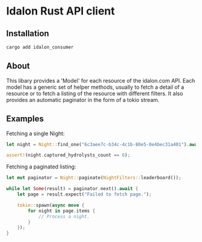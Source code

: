 # Idalon Rust API client

## Installation

```sh
cargo add idalon_consumer
```

## About

This libary provides a 'Model' for each resource of the idalon.com API. Each
model has a generic set of helper methods, usually to fetch a detail of a
resource or to fetch a listing of the resource with different filters. It also
provides an automatic paginator in the form of a tokio stream.

## Examples

Fetching a single Night:

```rs
let night = Night::find_one("6c3aee7c-b34c-4c1b-80e5-0e4bec31a401").await;

assert!(night.captured_hydrolysts_count == 6);
```

Fetching a paginated listing:

```rs
let mut paginator = Night::paginate(NightFilters::leaderboard());

while let Some(result) = paginator.next().await {
    let page = result.expect("Failed to fetch page.");

    tokio::spawn(async move {
        for night in page.items {
            // Process a night.
        }
    });
}
```
